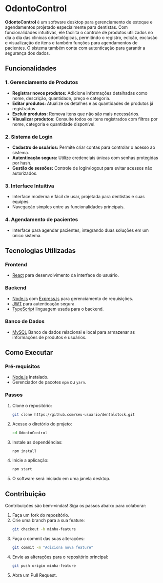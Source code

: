 # OdontoControl

**OdontoControl** é um software desktop para gerenciamento de estoque e agendamentos projetado especialmente para dentistas. Com funcionalidades intuitivas, ele facilita o controle de produtos utilizados no dia a dia das clínicas odontológicas, permitindo o registro, edição, exclusão e visualização de itens e também funções para agendamentos de pacientes. O sistema também conta com autenticação para garantir a segurança dos dados.

## **Funcionalidades**

### 1. **Gerenciamento de Produtos**
- **Registrar novos produtos:** Adicione informações detalhadas como nome, descrição, quantidade, preço e categoria.
- **Editar produtos:** Atualize os detalhes e as quantidades de produtos já registrados.
- **Excluir produtos:** Remova itens que não são mais necessários.
- **Visualizar produtos:** Consulte todos os itens registrados com filtros por nome, categoria e quantidade disponível.

### 2. **Sistema de Login**
- **Cadastro de usuários:** Permite criar contas para controlar o acesso ao sistema.
- **Autenticação segura:** Utilize credenciais únicas com senhas protegidas por hash.
- **Gestão de sessões:** Controle de login/logout para evitar acessos não autorizados.

### 3. **Interface Intuitiva**
- Interface moderna e fácil de usar, projetada para dentistas e suas equipes.
- Navegação simples entre as funcionalidades principais.

### 4. **Agendamento de pacientes**
- Interface para agendar pacientes, integrando duas soluções em um único sistema.
## **Tecnologias Utilizadas**

### **Frontend**
- [React](https://reactjs.org/) para desenvolvimento da interface do usuário.

### **Backend**
- [Node.js](https://nodejs.org/) com [Express.js](https://expressjs.com/) para gerenciamento de requisições.
- [JWT](https://jwt.io/) para autenticação segura.
- [TypeScript](https://www.typescriptlang.org/) linguagem usada para o backend.

### **Banco de Dados**
- [MySQL](https://www.mysql.com/) Banco de dados relacional e local para armazenar as informações de produtos e usuários.

## **Como Executar**

### **Pré-requisitos**
- [Node.js](https://nodejs.org/) instalado.
- Gerenciador de pacotes `npm` ou `yarn`.

### **Passos**
1. Clone o repositório:
   ```bash
   git clone https://github.com/seu-usuario/dentalstock.git
   ```
2. Acesse o diretório do projeto:
   ```bash
   cd OdontoControl
   ```
3. Instale as dependências:
   ```bash
   npm install
   ```
4. Inicie a aplicação:
   ```bash
   npm start
   ```
5. O software será iniciado em uma janela desktop.

## **Contribuição**
Contribuições são bem-vindas! Siga os passos abaixo para colaborar:
1. Faça um fork do repositório.
2. Crie uma branch para a sua feature:
   ```bash
   git checkout -b minha-feature
   ```
3. Faça o commit das suas alterações:
   ```bash
   git commit -m "Adiciona nova feature"
   ```
4. Envie as alterações para o repositório principal:
   ```bash
   git push origin minha-feature
   ```
5. Abra um Pull Request.
